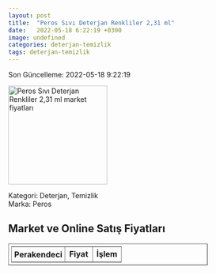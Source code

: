 ```yaml
---
layout: post
title:  "Peros Sıvı Deterjan Renkliler 2,31 ml"
date:   2022-05-18 6:22:19 +0300
image: undefined
categories: deterjan-temizlik
tags: deterjan-temizlik
---
```


Son Güncelleme: 2022-05-18 9:22:19

<img src="undefined" width="200" alt="Peros Sıvı Deterjan Renkliler 2,31 ml market fiyatları" />

Kategori: Deterjan, Temizlik
<br />
Marka: Peros

<h2>Market ve Online Satış Fiyatları</h2>

<table border="1" style="padding: 5px;width:80%;">
  <tr>
    <td style="padding: 5px;"><strong>Perakendeci</strong></td>
    <td><strong>Fiyat</strong></td>
    <td><strong>İşlem</strong></td>
  </tr>
  
</table>
